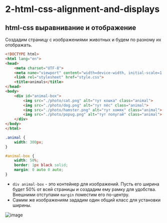 # 2-html-css-alignment-and-displays
## html-css выравнивание и отображение

Создадим страницу с изображениями животных и будем по разному их отображать. 
```html
<!DOCTYPE html>
<html lang="en">
<head>
    <meta charset="UTF-8">
    <meta name="viewport" content="width=device-width, initial-scale=1.0">
    <link rel="stylesheet" href="style.css">
    <title>animals</title>
</head>
<body>
    <div id="animal-box">
        <img src="./photo/cat.png" alt="тут кошка" class="animal">
        <img src="./photo/dog.png" alt="тут пёс" class="animal">
        <img src="./photo/hamster.png" alt="тут хомяк" class="animal">
        <img src="./photo/popug.png" alt="тут попугай" class="animal">
    </div>
</body>
</html>
```
```css
.animal {
    width: 300px;
}

#animal-box {
    width: 50%;
    border: 1px black solid;
    margin: 0 auto 0 auto;
}
```
* `div animal-box` - это контейнер для изображений. Пусть его ширина будет 50% от всей страницы и создадим ему рамку для удобства. Внешними отступами `margin` поместим его по-центру.
* Самим же изображениям зададим один общий класс для установки ширины.

![image](https://github.com/user-attachments/assets/ee967388-2bee-497a-b3cb-1fe53198cf72)


